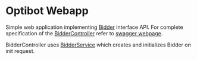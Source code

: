 # Optibot Webapp
Simple web application implementing [Bidder](../optibot-strategy/src/main/java/com/dzagurskii/auction/bidder/Bidder.java) interface API.
For complete specification of the [BidderController](optibot-webapp-app/src/main/java/com/dzagurskii/auction/webapp/web/controller/v1/BidderController.java) refer to [swagger webpage](https://dmitriizagurskii.github.io/optibot).

BidderController uses [BidderService](optibot-webapp-api/src/main/java/com/dzagurskii/auction/webapp/api/service/BidderService.java) which creates and initializes Bidder on init request. 
